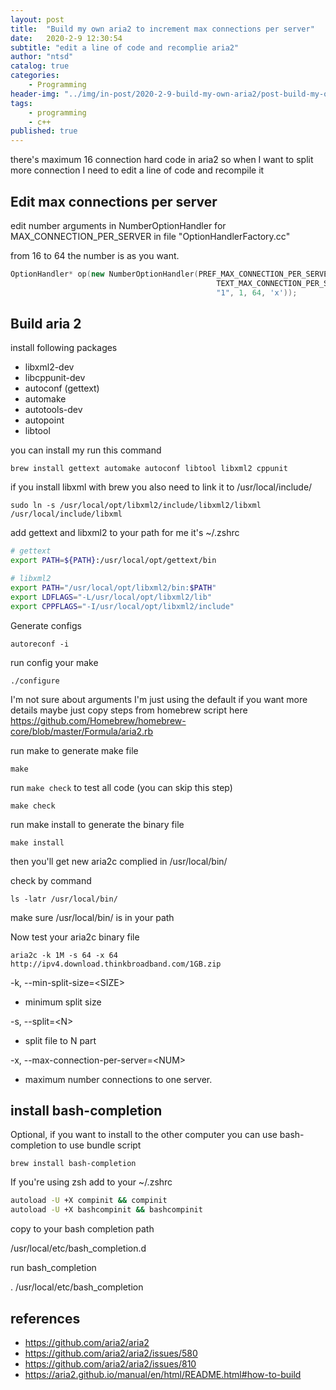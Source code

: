 ```yaml
---
layout: post
title:  "Build my own aria2 to increment max connections per server"
date:   2020-2-9 12:30:54
subtitle: "edit a line of code and recomplie aria2"
author: "ntsd"
catalog: true
categories:
    - Programming
header-img: "../img/in-post/2020-2-9-build-my-own-aria2/post-build-my-own-aria2.jpg"
tags:
    - programming
    - c++
published: true
---
```


there's maximum 16 connection hard code in aria2 so when I want to split more connection I need to edit a line of code and recompile it

## Edit max connections per server

edit number arguments in NumberOptionHandler for MAX_CONNECTION_PER_SERVER in file "OptionHandlerFactory.cc"

from 16 to 64 the number is as you want.

``` c++
OptionHandler* op(new NumberOptionHandler(PREF_MAX_CONNECTION_PER_SERVER,
                                              TEXT_MAX_CONNECTION_PER_SERVER,
                                              "1", 1, 64, 'x'));
```

## Build aria 2

install following packages

- libxml2-dev
- libcppunit-dev
- autoconf (gettext)
- automake
- autotools-dev
- autopoint
- libtool

you can install my run this command

`brew install gettext automake autoconf libtool libxml2 cppunit`

if you install libxml with brew you also need to link it to /usr/local/include/

`sudo ln -s /usr/local/opt/libxml2/include/libxml2/libxml /usr/local/include/libxml`

add gettext and libxml2 to your path for me it's ~/.zshrc

``` bash
# gettext
export PATH=${PATH}:/usr/local/opt/gettext/bin

# libxml2
export PATH="/usr/local/opt/libxml2/bin:$PATH"
export LDFLAGS="-L/usr/local/opt/libxml2/lib"
export CPPFLAGS="-I/usr/local/opt/libxml2/include"
```

Generate configs

`autoreconf -i`

run config your make

`./configure`

I'm not sure about arguments I'm just using the default
if you want more details maybe just copy steps from homebrew script here <https://github.com/Homebrew/homebrew-core/blob/master/Formula/aria2.rb>

run make to generate make file

`make`

run `make check` to test all code (you can skip this step)

`make check`

run make install to generate the binary file

`make install`

then you'll get new aria2c complied in /usr/local/bin/

check by command

`ls -latr /usr/local/bin/`

make sure /usr/local/bin/ is in your path

Now test your aria2c binary file

`aria2c -k 1M -s 64 -x 64 http://ipv4.download.thinkbroadband.com/1GB.zip`

-k, --min-split-size=\<SIZE>

- minimum split size

-s, --split=\<N>

- split file to N part

-x, --max-connection-per-server=\<NUM>

- maximum number connections to one server.

## install bash-completion

Optional, if you want to install to the other computer you can use bash-completion to use bundle script

`brew install bash-completion`

If you're using zsh add to your ~/.zshrc

``` bash
autoload -U +X compinit && compinit
autoload -U +X bashcompinit && bashcompinit
```

copy to your bash completion path

/usr/local/etc/bash_completion.d

run bash_completion

. /usr/local/etc/bash_completion

## references

- <https://github.com/aria2/aria2>
- <https://github.com/aria2/aria2/issues/580>
- <https://github.com/aria2/aria2/issues/810>
- <https://aria2.github.io/manual/en/html/README.html#how-to-build>
